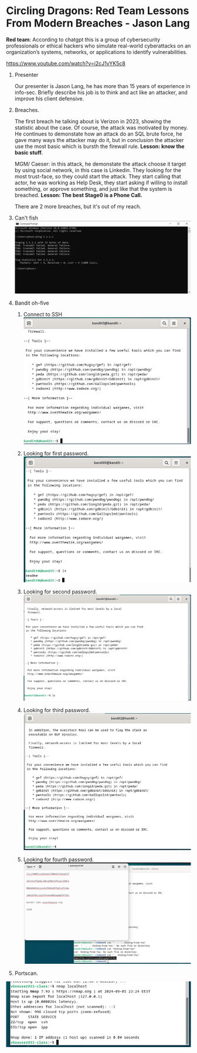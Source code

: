 # Circling Dragons: Red Team Lessons From Modern Breaches - Jason Lang

**Red team**: According to chatgpt this is a group of cybersecurity professionals or ethical hackers who simulate real-world cyberattacks on an organization’s systems, networks, or applications to identify vulnerabilities.

https://www.youtube.com/watch?v=i2cJ1vYK5c8

1. Presenter

    Our presenter is Jason Lang, he has more than 15 years of experience in info-sec. Briefly describe his job is to think and act like an attacker, and improve his client defensive.

2. Breaches.

    The first breach he talking about is Verizon in 2023, showing the statistic about the case. Of course, the attack was motivated by money.
    He continues to demonstate how an attack do an SQL brute force, he gave many ways the attacker may do it, but in conclusion the attacker use the most basic which is bursth the firewall rule.
    **Lesson: know the basic stuff.**

    MGM/ Caeser: in this attack, he demonstate the attack choose it target by using social network, in this case is Linkedin. They looking for the most trust-face, so they could start the attack.
    They start calling that actor, he was working as Help Desk, they start asking if willing to install something, or approve something, and just like that the system is breached.
    **Lesson: The best Stage0 is a Phone Call.**

    There are 2 more breaches, but it's out of my reach.


3. Can't fish
![alt Can't fish demo](image.png)
    
4.  Bandit oh-five

    1. Connect to SSH
    ![alt Level 0](image/level-0.PNG)

    2. Looking for first password.
    ![alt Level 1](image/level-1.PNG)

    3. Looking for second password.
    ![alt Level 2](image/level-2.PNG)

    4. Looking for third password.
    ![alt Level 3](image/level-3.PNG)

    5. Looking for fourth password.
    ![alt Level 4](image/level-4.PNG)

5. Portscan.

![alt Port scan](image/portscan.PNG)